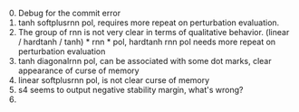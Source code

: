 0. Debug for the commit error
1. tanh softplusrnn pol, requires more repeat on perturbation evaluation. 
2. The group of rnn is not very clear in terms of qualitative behavior. 
    (linear / hardtanh / tanh) * rnn * pol, hardtanh rnn pol needs more repeat on perturbation evaluation
3. tanh diagonalrnn pol, can be associated with some dot marks, clear appearance of curse of memory
4. linear softplusrnn pol, is not clear curse of memory 
5. s4 seems to output negative stability margin, what's wrong? 
6. 




